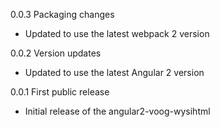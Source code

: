 0.0.3 Packaging changes

  - Updated to use the latest webpack 2 version

0.0.2 Version updates

  - Updated to use the latest Angular 2 version

0.0.1 First public release

  - Initial release of the angular2-voog-wysihtml
